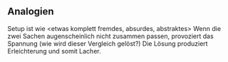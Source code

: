 ---
---

## Analogien
Setup ist wie <etwas komplett fremdes, absurdes, abstraktes> Wenn die zwei Sachen augenscheinlich nicht zusammen passen, provoziert das Spannung (wie wird dieser Vergleich gelöst?) Die Lösung produziert Erleichterung und somit Lacher.  

